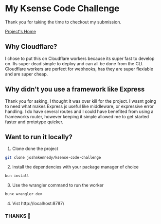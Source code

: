 # My Ksense Code Challenge

Thank you for taking the time to checkout my submission.

[Project's Home](https://ksense-code-challange.space-monkeys.workers.dev/)

## Why Cloudflare?

I chose to put this on Cloudflare workers because its super fast to develop on.
Its super dead simple to deploy and can all be done from the CLI. Cloudflare
workers are perfect for webhooks, has they are super flexiable and are super
cheap.

## Why didn't you use a framework like Express

Thank you for asking. I thought it was over kill for the project. I wasnt going
to need what makes Express js useful like middleware, or expressive error
handling. I do have several routes and I could have benefited from using a
frameworks router, however keeping it simple allowed me to get started faster
and prototype quicker.


## Want to run it locally?

1. Clone done the project

```sh
git clone joshmkennedy/ksense-code-challenge
```

2. Install the dependencies with your package manager of choice

```sh
bun install
```

3. Use the wrangler command to run the worker

```sh
bunx wrangler dev
```

4. Vist http://localhost:8787/


### THANKS 👋
